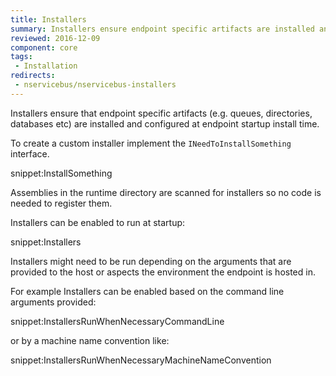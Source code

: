 ```yaml
---
title: Installers
summary: Installers ensure endpoint specific artifacts are installed and configured during endpoint startup.
reviewed: 2016-12-09
component: core
tags:
 - Installation
redirects:
 - nservicebus/nservicebus-installers
---
```


Installers ensure that endpoint specific artifacts (e.g. queues, directories, databases etc) are installed and configured at endpoint startup install time.

To create a custom installer implement the `INeedToInstallSomething` interface.

snippet:InstallSomething

Assemblies in the runtime directory are scanned for installers so no code is needed to register them.

Installers can be enabled to run at startup:

snippet:Installers

Installers might need to be run depending on the arguments that are provided to the host or aspects the environment the endpoint is hosted in.

For example Installers can be enabled based on the command line arguments provided:

snippet:InstallersRunWhenNecessaryCommandLine

or by a machine name convention like:

snippet:InstallersRunWhenNecessaryMachineNameConvention
